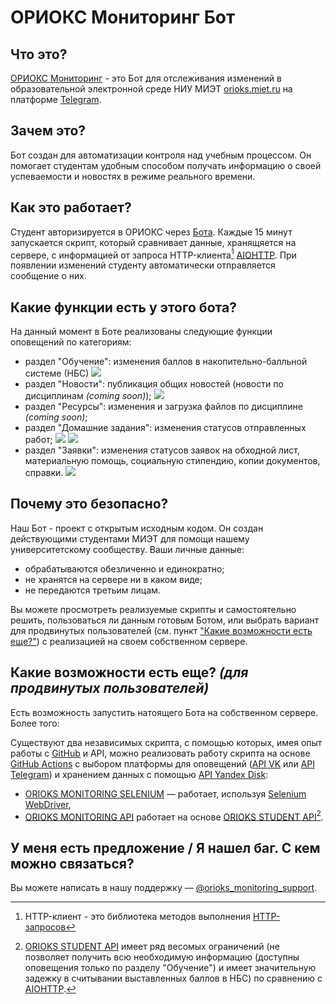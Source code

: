 # ОРИОКС Мониторинг Бот

## Что это?
[ОРИОКС Мониторинг](https://t.me/orioks_monitoring_bot) - это Бот для отслеживания изменений в образовательной электронной среде НИУ МИЭТ [orioks.miet.ru](https://orioks.miet.ru/) на платформе [Telegram](https://core.telegram.org/bots/api).

## Зачем это?
Бот создан для автоматизации контроля над учебным процессом. Он помогает студентам удобным способом получать информацию о своей успеваемости и новостях в режиме реального времени. 

## Как это работает?
Студент авторизируется в ОРИОКС через [Бота](https://t.me/orioks_monitoring_bot). Каждые 15 минут запускается скрипт, который сравнивает данные, хранящяется на сервере, с информацией от запроса HTTP-клиента[^1] [AIOHTTP](https://docs.aiohttp.org/en/stable/). При появлении изменений студенту автоматически отправляется сообщение о них.

## Какие функции есть у этого бота?
На данный момент в Боте реализованы следующие функции оповещений по категориям:
- раздел "Обучение": изменения баллов в накопительно-балльной системе (НБС)
  ![](https://github.com/orioks-monitoring/bot/blob/gh-pages/img/faq/grades.jpg)
- раздел "Новости": публикация общих новостей (новости по дисциплинам *(coming soon)*);
  ![](https://github.com/orioks-monitoring/bot/blob/gh-pages/img/faq/news.jpg)
- раздел "Ресурсы": изменения и загрузка файлов по дисциплине *(coming soon)*;
- раздел "Домашние задания": изменения статусов отправленных работ;
  ![](https://github.com/orioks-monitoring/bot/blob/gh-pages/img/faq/homework1.jpg) ![](https://github.com/orioks-monitoring/bot/blob/gh-pages/img/faq/homework2.jpg)
- раздел "Заявки": изменения статусов заявок на обходной лист, материальную помощь, социальную стипендию, копии документов, справки.
  ![](https://github.com/orioks-monitoring/bot/blob/gh-pages/img/faq/requests.jpg)

## Почему это безопасно?
Наш Бот - проект с открытым исходным кодом. Он создан действующими студентами МИЭТ для помощи нашему университетскому сообществу. Ваши личные данные:
* обрабатываются обезличенно и единократно;
* не хранятся на сервере ни в каком виде;
* не передаются третьим лицам.

Вы можете просмотреть реализуемые скрипты и самостоятельно решить, пользоваться ли данным готовым Ботом, или выбрать вариант для продвинутых пользователей (см. пункт ["Какие возможности есть ещe?"](#какие-возможности-есть-еще-для-продвинутых-пользователей)) с реализацией на своем собственном сервере. 

## Какие возможности есть еще? *(для продвинутых пользователей)*
Есть возможность запустить натоящего Бота на собственном сервере. Более того:

Существуют два независимых скрипта, с помощью которых, имея опыт работы с [GitHub](https://github.com/) и API, можно реализовать работу скрипта на основе [GitHub Actions](https://docs.github.com/en/actions) с выбором платформы для оповещений ([API VK](https://dev.vk.com/) или [API Telegram](https://core.telegram.org/bots/api)) и хранением данных с помощью [API Yandex Disk](https://yandex.ru/dev/disk/rest/):
- [ORIOKS MONITORING SELENIUM](https://github.com/orioks-monitoring/selenium) — работает, используя [Selenium WebDriver](https://www.selenium.dev/documentation/webdriver/),
- [ORIOKS MONITORING API](https://github.com/orioks-monitoring/api) работает на основе [ORIOKS STUDENT API](https://orioks.gitlab.io/student-api/)[^2].

## У меня есть предложение / Я нашел баг. С кем можно связаться?
Вы можете написать в нашу поддержку — [@orioks_monitoring_support](https://t.me/orioks_monitoring_support).



[^1]: HTTP-клиент - это библиотека методов выполнения [HTTP-запросов](https://habr.com/ru/post/215117/)

[^2]: [ORIOKS STUDENT API](https://orioks.gitlab.io/student-api/) имеет ряд весомых ограничений (не позволяет получить всю необходимую информацию (доступны оповещения только по разделу "Обучение") и имеет значительную задежку в считывании выставленных баллов в НБС) по сравнению с [AIOHTTP](https://docs.aiohttp.org/en/stable/).
